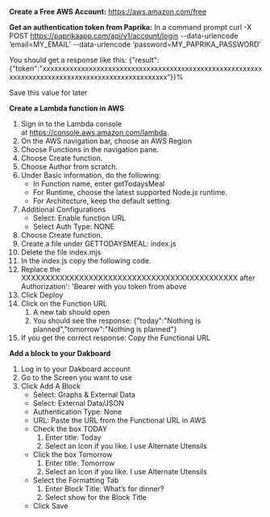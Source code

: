 **Create a Free AWS Account:**
https://aws.amazon.com/free

**Get an authentication token from Paprika:**
In a command prompt
curl -X POST https://paprikaapp.com/api/v1/account/login --data-urlencode ‘email=MY_EMAIL’ --data-urlencode ‘password=MY_PAPRIKA_PASSWORD’

You should get a response like this:
{"result":{"token":"xxxxxxxxxxxxxxxxxxxxxxxxxxxxxxxxxxxxxxxxxxxxxxxxxxxxxxxxxxxxxxxxxxxxxxxxxxxxxxxxxxxxxxxxxxxxxxxxxx”}}%   

Save this value for later

**Create a Lambda function in AWS**
1. Sign in to the Lambda console at https://console.aws.amazon.com/lambda.
2. On the AWS navigation bar, choose an AWS Region
3. Choose Functions in the navigation pane.
4. Choose Create function.
5. Choose Author from scratch.
6. Under Basic information, do the following:
    * In Function name, enter getTodaysMeal
    * For Runtime, choose the latest supported Node.js runtime.
    * For Architecture, keep the default setting.
7. Additional Configurations
    * Select: Enable function URL
    * Select Auth Type: NONE
8. Choose Create function.
9. Create a file under GETTODAYSMEAL:  index.js
10. Delete the file index.mjs
11. In the index.js copy the following code.
12. Replace the XXXXXXXXXXXXXXXXXXXXXXXXXXXXXXXXXXXXXXXXXXXXX after Authorization': 'Bearer with you token from above
13. Click Deploy
14. Click on the Function URL
    1. A new tab should open
    2. You should see the response: {"today":"Nothing is planned","tomorrow":"Nothing is planned"}
15. If you get the correct response: Copy the Functional URL

**Add a block to your Dakboard**
1. Log in to your Dakboard account
2. Go to the Screen you want to use
3. Click Add A Block
   * Select: Graphs & External Data
   * Select: External Data/JSON
   * Authentication Type: None
   * URL:  Paste the URL from the Functional URL in AWS
   * Check the box TODAY
        1. Enter title: Today
        2. Select an Icon if you like.  I use Alternate Utensils
   * Click the box Tomorrow
        1. Enter title: Tomorrow
        2. Select an Icon if you like.  I use Alternate Utensils
   * Select the Formatting Tab
        1. Enter Block Title: What’s for dinner?
        2. Select show for the Block Title
   * Click Save
